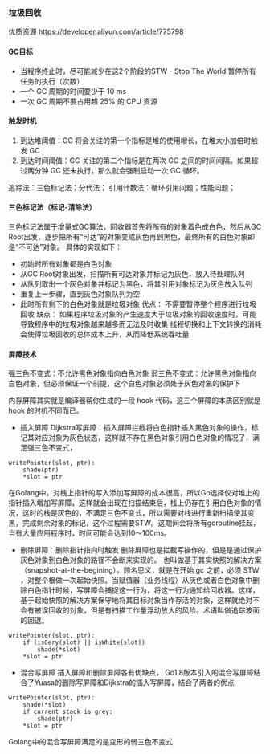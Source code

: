 ### 垃圾回收

优质资源
https://developer.aliyun.com/article/775798
#### GC目标
* 当程序终止时，尽可能减少在这2个阶段的STW - Stop The World 暂停所有任务的执行（次数）
* 一个 GC 周期的时间要少于 10 ms
* 一次 GC 周期不要占用超 25% 的 CPU 资源

#### 触发时机
1. 到达堆阈值：GC 将会关注的第一个指标是堆的使用增长，在堆大小加倍时触发 GC
2. 到达时间阈值：GC 关注的第二个指标是在两次 GC 之间的时间间隔。如果超过两分钟 GC 还未执行，那么就会强制启动一次 GC 循环。

追踪法：三色标记法；分代法；
引用计数法：循环引用问题；性能问题；


#### 三色标记法（标记-清除法）
三色标记法属于增量式GC算法，回收器首先将所有的对象着色成白色，然后从GC Root出发，逐步把所有“可达”的对象变成灰色再到黑色，最终所有的白色对象即是“不可达”对象。
具体的实现如下：

* 初始时所有对象都是白色对象
* 从GC Root对象出发，扫描所有可达对象并标记为灰色，放入待处理队列
* 从队列取出一个灰色对象并标记为黑色，将其引用对象标记为灰色放入队列
* 重复上一步骤，直到灰色对象队列为空
* 此时所有剩下的白色对象就是垃圾对象
优点：
不需要暂停整个程序进行垃圾回收
缺点：
如果程序垃圾对象的产生速度大于垃圾对象的回收速度时，可能导致程序中的垃圾对象越来越多而无法及时收集
线程切换和上下文转换的消耗会使得垃圾回收的总体成本上升，从而降低系统吞吐量

#### 屏障技术
强三色不变式：不允许黑色对象指向白色对象
弱三色不变式：允许黑色对象指向白色对象，但必须保证一个前提，这个白色对象必须处于灰色对象的保护下

内存屏障其实就是编译器帮你生成的一段 hook 代码，这三个屏障的本质区别就是 hook 的时机不同而已。

* 插入屏障
Dijkstra写屏障：插入屏障拦截将白色指针插入黑色对象的操作，标记其对应对象为灰色状态，这样就不存在黑色对象引用白色对象的情况了，满足强三色不变式，

```
writePointer(slot, ptr):
    shade(ptr)
    *slot = ptr
```
在Golang中，对栈上指针的写入添加写屏障的成本很高，所以Go选择仅对堆上的指针插入增加写屏障，这样就会出现在扫描结束后，栈上仍存在引用白色对象的情况，这时的栈是灰色的，不满足三色不变式，所以需要对栈进行重新扫描使其变黑，完成剩余对象的标记，这个过程需要STW。这期间会将所有goroutine挂起，当有大量应用程序时，时间可能会达到10～100ms。

* 删除屏障：删除指针指向时触发
删除屏障也是拦截写操作的，但是是通过保护灰色对象到白色对象的路径不会断来实现的。
也叫做基于其实快照的解决方案（snapshot-at-the-begining）。顾名思义，就是在开始 gc 之前，必须 STW ，对整个根做一次起始快照。当赋值器（业务线程）从灰色或者白色对象中删除白色指针时候，写屏障会捕捉这一行为，将这一行为通知给回收器。这样，基于起始快照的解决方案保守地将其目标对象当作存活的对象，这样就绝对不会有被误回收的对象，但是有扫描工作量浮动放大的风险。术语叫做追踪波面的回退。
```
writePointer(slot, ptr):
    if (isGery(slot) || isWhite(slot))
        shade(*slot)
    *slot = ptr
```

* 混合写屏障
插入屏障和删除屏障各有优缺点， Go1.8版本引入的混合写屏障结合了Yuasa的删除写屏障和Dijkstra的插入写屏障，结合了两者的优点
```
writePointer(slot, ptr):
    shade(*slot)
    if current stack is grey:
        shade(ptr)
    *slot = ptr
```
Golang中的混合写屏障满足的是变形的弱三色不变式
#### 